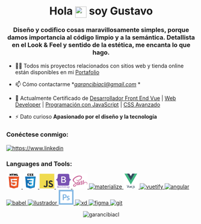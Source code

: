 
<h1 align="center">Hola <img align="center" width="30" height="30" src="https://www.flaticon.es/icono-animado-gratis/idea_6172533?related_id=6172533"> soy Gustavo</h1>

<h3 align="center">Diseño y codifico cosas maravillosamente simples, porque damos importancia al código limpio y a la semántica. Detallista en el Look & Feel y sentido de la estética, me encanta lo que hago.</h3>

- 👨‍💻 Todos mis proyectos relacionados con sitios web y tienda online están disponibles en mi [Portafolio](https://piensaentuweb.cl/)

- 📫 Cómo contactarme \**garancibiacl@gmail.com* \*

- 🌱 Actualmente Certificado de [Desarrollador Front End Vue](https://desafiosdev.s3.amazonaws.com/uploads/certification/image/15732/aprobacion-final-proyecto-front-end-g15-9520.png) | [Web Developer](https://www.credly.com/badges/d289ef17-9675-4bb5-84a9-43630ab9d0fb/public_url) | [Programación con JavaScript](https://desafiosdev.s3.amazonaws.com/uploads/certification/image/14557/aprobacion-modulos-cursos-b-learning-programacion-con-javascript-g15-9520.png) | [CSS Avanzado](https://desafiosdev.s3.amazonaws.com/uploads/certification/image/14114/aprobacion-modulos-cursos-b-learning-css-avanzado-g15-9520.png)

- ⚡ Dato curioso **Apasionado por el diseño y la tecnología**

<h3  align="left" >Conéctese conmigo:</h3>
<p align="left">
<a href="https://www.linkedin.com/in/gustavo-arancibia-53127a97/" target="_blank" rel="noreferrer">
<img align="center" src="https://raw.githubusercontent.com/rahuldkjain/github-profile-readme-generator/master/src/images/icons/Social/linked-in-alt.svg" alt="https://www.linkedin" width="40" height="40"/>
</a>

<h3  align="left" >Languages and Tools:</h3>
<p align="left"><a href="https://www.w3.org/html/" target="_blank" rel="noreferrer"> <img src="https://raw.githubusercontent.com/devicons/devicon/master/icons/html5/html5-original-wordmark.svg" alt="html5" width="40" height="40"/> </a> <a href="https://www.w3schools.com/css/" target="_blank" rel="noreferrer"> <img src="https://raw.githubusercontent.com/devicons/devicon/master/icons/css3/css3-original-wordmark.svg" alt="css3" width="40" height="40"/> </a> <a href="https://developer.mozilla.org/en-US/docs/Web/JavaScript" target= "_blank" rel="noreferrer"> <img src="https://raw.githubusercontent.com/devicons/devicon/master/icons/javascript/javascript-original.svg" alt="javascript" width="40" height="40"/> </a>  <a href="https://getbootstrap.com" target="_blank" rel="noreferrer"> <img src="https://raw.githubusercontent.com/devicons/devicon/master/icons/bootstrap/bootstrap-plain-wordmark.svg" alt="bootstrap" width="40" height="40"/> </a> <a href="https://sass-lang.com" target="_blank" rel="noreferrer"> <img src="https://raw.githubusercontent.com/devicons/devicon/master/icons/sass/sass-original.svg" alt="sass" width="40" height="40"/> </a> <a href="https://materializecss.com/" target="_blank" rel="noreferrer"> <img src="https://raw.githubusercontent.com/prplx/svg-logos/5585531d45d294869c4eaab4d7cf2e9c167710a9/svg/materialize.svg" alt="materialize" width="40" height="40"/> </a><a href="https://vuejs.org/" target="_blank" rel="noreferrer"> <img src="https://raw.githubusercontent.com/devicons/devicon/master/icons/vuejs/vuejs-original-wordmark.svg" alt="vuejs" width="40" height="40"/> </a> <a href="https://vuetifyjs.com/en/ " target="_blank" rel="noreferrer"> <img src="https://bestofjs.org/logos/vuetify.svg" alt="vuetify" width="40" height="40"/> </a><a href="https://angular.io" target="_blank" rel="noreferrer"> <img src="https://angular.io/assets/images/logos/angular/angular.svg" alt="angular" width="40" height="40"/> </a> <a href="https://babeljs.io/" target="_blank" rel=" noreferrer"> <img src="https://www.vectorlogo.zone/logos/babeljs/babeljs-icon.svg" alt="babel" width="40" height="40"/> </a>   <a href ="https://www.adobe.com/in/products/illustrator.com" target="_blank" rel="noreferrer"> <img src="https://www.vectorlogo.zone/logos/adobe_illustrator/adobe_illustrator-icon.svg" alt="ilustrador" width="40" height="40"/> </a> <a href="https://www.photoshop.com" target="_blank" rel="noreferrer"> <img src="https://raw.githubusercontent.com/devicons/devicon/master/icons/photoshop/photoshop-line.svg" alt="photoshop" width="40" height="40"/> </a> <a href="https://www.adobe.com/products/xd.html" target="_blank" rel="noreferrer"> <img src="https://cdn.worldvectorlogo.com/logos/adobe-xd.svg" alt="xd" width="40" height="40"/> </a> <a href="https:// www.figma.com/" target="_blank" rel="noreferrer"> <img src="https://www.vectorlogo.zone/logos/figma/figma-icon.svg" alt="figma" width= "40" height="40"/> </a><a href="https://git-scm.com/" target="_blank" rel="noreferrer"> <img src="https://www.vectorlogo.zone/logos/git-scm/git-scm-icon.svg" alt="git" width="40" height="40"/> </a> </p>

<!-- <p align="left" ><img src="https://github-readme-stats.vercel.app/api/top-langs?username=garancibiacl&show_icons=true&locale=en&layout=compact" alt="garancibiacl" /> </p> -->

<p align="center"  > <img src="https://github-readme-stats.vercel.app/api?username=garancibiacl&show_icons=true&locale=en" alt="garancibiacl" /> </p>



